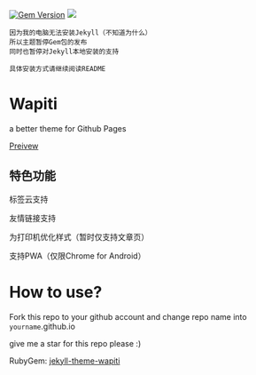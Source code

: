 [![Gem Version](https://badge.fury.io/rb/jekyll-theme-wapiti.svg)](https://badge.fury.io/rb/jekyll-theme-wapiti)
![](https://img.shields.io/badge/QQ%20Group-518839460-orange.svg)

```
因为我的电脑无法安装Jekyll（不知道为什么）
所以主题暂停Gem包的发布
同时也暂停对Jekyll本地安装的支持

具体安装方式请继续阅读README
```
# Wapiti

a better theme for Github Pages

[Preivew](https://aiokr.github.io)

## 特色功能

标签云支持

友情链接支持

为打印机优化样式（暂时仅支持文章页）

支持PWA（仅限Chrome for Android）

# How to use?

Fork this repo to your github account and change repo name into ```yourname```.github.io

give me a star for this repo please :)


RubyGem: [jekyll-theme-wapiti](https://rubygems.org/gems/jekyll-theme-wapiti)

